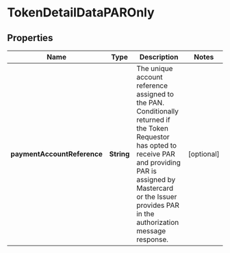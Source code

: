 

# TokenDetailDataPAROnly


## Properties

Name | Type | Description | Notes
------------ | ------------- | ------------- | -------------
**paymentAccountReference** | **String** | The unique account reference assigned to the PAN. Conditionally returned if the Token Requestor has opted to receive PAR and providing PAR is assigned by Mastercard or the Issuer provides PAR in the authorization message response.  |  [optional]



